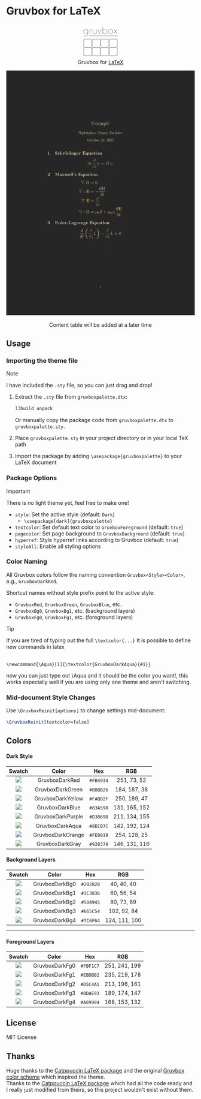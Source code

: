 # Gruvbox for LaTeX

<p align="center">
	<img src="gruvboxlogo.svg" width="100" alt="Logo"/><br/>
	Gruvbox for <a href="https://www.latex-project.org/">LaTeX</a>	
</p>

![Example](demo-1.png)

<p align="center">
    Content table will be added at a later time
</p>

## Usage

### Importing the theme file

> [!NOTE]
> I have included the `.sty` file, so you can just drag and drop!

1. Extract the `.sty` file from `gruvboxpalette.dtx`:

   ```bash
   l3build unpack
   ```

   Or manually copy the package code from `gruvboxpalette.dtx` to `gruvboxpalette.sty`.

2. Place `gruvboxpalette.sty` in your project directory or in your local TeX path

3. Import the package by adding `\usepackage{gruvboxpalette}` to your LaTeX document

### Package Options

> [!IMPORTANT]
> There is no light theme yet, feel free to make one!

- `style`: Set the active style (default: `Dark`)
  - `\usepackage[dark]{gruvboxpalette}`
- `textcolor`: Set default text color to `GruvboxForeground` (default: `true`)
- `pagecolor`: Set page background to `GruvboxBackground` (default: `true`)
- `hyperref`: Style hyperref links according to Gruvbox (default: `true`)
- `styleAll`: Enable all styling options

### Color Naming

All Gruvbox colors follow the naming convention `Gruvbox<Style><Color>`, e.g., `GruvboxDarkRed`.

Shortcut names without style prefix point to the active style:

- `GruvboxRed`, `GruvboxGreen`, `GruvboxBlue`, etc.
- `GruvboxBg0`, `GruvboxBg1`, etc. (background layers)
- `GruvboxFg0`, `GruvboxFg1`, etc. (foreground layers)

> [!TIP]
> If you are tired of typing out the full <code class="latex">\textcolor{...}</code>
> It is possible to define new commands in latex
>
> <pre><code class="latex">
> \newcommand{\Aqua}[1]{\textcolor{GruvboxDarkAqua}{#1}}
> </code></pre>
>
> now you can just type out \Aqua and it should be the color you want!, this works especially well if you are using only one theme and aren't switching.

### Mid-document Style Changes

Use `\GruvboxReinit[options]` to change settings mid-document:

```latex
\GruvboxReinit[textcolor=false]
```

## Colors

#### Dark Style

|                      Swatch                       |       Color       |    Hex    |      RGB      |
| :-----------------------------------------------: | :---------------: | :-------: | :-----------: |
| ![](https://placehold.co/55x15/FB4934/FB4934.png) |  GruvboxDarkRed   | `#FB4934` |  251, 73, 52  |
| ![](https://placehold.co/55x15/B8BB26/B8BB26.png) | GruvboxDarkGreen  | `#B8BB26` | 184, 187, 38  |
| ![](https://placehold.co/55x15/FABD2F/FABD2F.png) | GruvboxDarkYellow | `#FABD2F` | 250, 189, 47  |
| ![](https://placehold.co/55x15/83A598/83A598.png) |  GruvboxDarkBlue  | `#83A598` | 131, 165, 152 |
| ![](https://placehold.co/55x15/D3869B/D3869B.png) | GruvboxDarkPurple | `#D3869B` | 211, 134, 155 |
| ![](https://placehold.co/55x15/8EC07C/8EC07C.png) |  GruvboxDarkAqua  | `#8EC07C` | 142, 192, 124 |
| ![](https://placehold.co/55x15/FE8019/FE8019.png) | GruvboxDarkOrange | `#FE8019` | 254, 128, 25  |
| ![](https://placehold.co/55x15/928374/928374.png) |  GruvboxDarkGray  | `#928374` | 146, 131, 116 |

#### Background Layers

|                      Swatch                       |     Color      |    Hex    |      RGB      |
| :-----------------------------------------------: | :------------: | :-------: | :-----------: |
| ![](https://placehold.co/55x15/282828/282828.png) | GruvboxDarkBg0 | `#282828` |  40, 40, 40   |
| ![](https://placehold.co/55x15/3C3836/3C3836.png) | GruvboxDarkBg1 | `#3C3836` |  60, 56, 54   |
| ![](https://placehold.co/55x15/504945/504945.png) | GruvboxDarkBg2 | `#504945` |  80, 73, 69   |
| ![](https://placehold.co/55x15/665C54/665C54.png) | GruvboxDarkBg3 | `#665C54` |  102, 92, 84  |
| ![](https://placehold.co/55x15/7C6F64/7C6F64.png) | GruvboxDarkBg4 | `#7C6F64` | 124, 111, 100 |

---

#### Foreground Layers

|                      Swatch                       |     Color      |    Hex    |      RGB      |
| :-----------------------------------------------: | :------------: | :-------: | :-----------: |
| ![](https://placehold.co/55x15/FBF1C7/FBF1C7.png) | GruvboxDarkFg0 | `#FBF1C7` | 251, 241, 199 |
| ![](https://placehold.co/55x15/EBDBB2/EBDBB2.png) | GruvboxDarkFg1 | `#EBDBB2` | 235, 219, 178 |
| ![](https://placehold.co/55x15/D5C4A1/D5C4A1.png) | GruvboxDarkFg2 | `#D5C4A1` | 213, 196, 161 |
| ![](https://placehold.co/55x15/BDAE93/BDAE93.png) | GruvboxDarkFg3 | `#BDAE93` | 189, 174, 147 |
| ![](https://placehold.co/55x15/A89984/A89984.png) | GruvboxDarkFg4 | `#A89984` | 168, 153, 132 |

## License

MIT License

## Thanks

Huge thanks to the [Catppuccin LaTeX package](https://github.com/catppuccin/latex) and the original [Gruvbox color scheme](https://github.com/morhetz/gruvbox) which inspired the theme. \
Thanks to the [Catppuccin LaTeX package](https://github.com/catppuccin/latex) which had all the code ready and I really just modified from theirs, so this project wouldn't exist without them.
